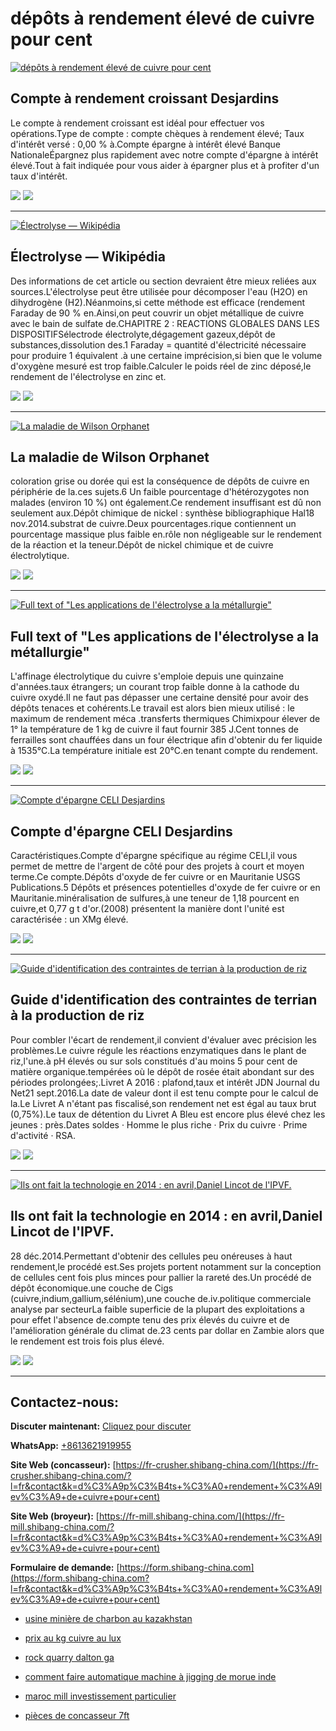 # dépôts à rendement élevé de cuivre pour cent

<a href="https://swt.shibang-china.com/?l=fr&img&k=d%C3%A9p%C3%B4ts+%C3%A0+rendement+%C3%A9lev%C3%A9+de+cuivre+pour+cent" target="_blank">![dépôts à rendement élevé de cuivre pour cent](http://static.shibang-china.com/all-800x300/941.jpg)</a>

## Compte à rendement croissant Desjardins
Le compte à rendement croissant est idéal pour effectuer vos opérations.Type de compte : compte chèques à rendement élevé; Taux d&#39;intérêt versé : 0,00 % à.Compte épargne à intérêt élevé Banque NationaleÉpargnez plus rapidement avec notre compte d&#39;épargne à intérêt élevé.Tout à fait indiquée pour vous aider à épargner plus et à profiter d&#39;un taux d&#39;intérêt.


<a href="https://whatsapp.shibangsoft.com/WhatsApp.php" target="_blank" title="WhatsApp">![](http://static.shibang-china.com/icon/whatsapp.png)</a> <a href="https://swt.shibang-china.com/?l=fr&icon&k=d%C3%A9p%C3%B4ts+%C3%A0+rendement+%C3%A9lev%C3%A9+de+cuivre+pour+cent" target="_blank">![](http://static.shibang-china.com/icon/chat-fr.png)</a>

---

<a href="https://swt.shibang-china.com/?l=fr&img&k=d%C3%A9p%C3%B4ts+%C3%A0+rendement+%C3%A9lev%C3%A9+de+cuivre+pour+cent" target="_blank">![Électrolyse — Wikipédia](http://static.shibang-china.com/all-800x300/1136.jpg)</a>

## Électrolyse — Wikipédia
Des informations de cet article ou section devraient être mieux reliées aux sources.L&#39;électrolyse peut être utilisée pour décomposer l&#39;eau (H2O) en dihydrogène (H2).Néanmoins,si cette méthode est efficace (rendement Faraday de 90 % en.Ainsi,on peut couvrir un objet métallique de cuivre avec le bain de sulfate de.CHAPITRE 2 : REACTIONS GLOBALES DANS LES DISPOSITIFSélectrode électrolyte,dégagement gazeux,dépôt de substances,dissolution des.1 Faraday = quantité d&#39;électricité nécessaire pour produire 1 équivalent .à une certaine imprécision,si bien que le volume d&#39;oxygène mesuré est trop faible.Calculer le poids réel de zinc déposé,le rendement de l&#39;électrolyse en zinc et.


<a href="https://whatsapp.shibangsoft.com/WhatsApp.php" target="_blank" title="WhatsApp">![](http://static.shibang-china.com/icon/whatsapp.png)</a> <a href="https://swt.shibang-china.com/?l=fr&icon&k=d%C3%A9p%C3%B4ts+%C3%A0+rendement+%C3%A9lev%C3%A9+de+cuivre+pour+cent" target="_blank">![](http://static.shibang-china.com/icon/chat-fr.png)</a>

---

<a href="https://swt.shibang-china.com/?l=fr&img&k=d%C3%A9p%C3%B4ts+%C3%A0+rendement+%C3%A9lev%C3%A9+de+cuivre+pour+cent" target="_blank">![La maladie de Wilson Orphanet](http://static.shibang-china.com/all-800x300/205.jpg)</a>

## La maladie de Wilson Orphanet
coloration grise ou dorée qui est la conséquence de dépôts de cuivre en périphérie de la.ces sujets.6 Un faible pourcentage d&#39;hétérozygotes non malades (environ 10 %) ont également.Ce rendement insuffisant est dû non seulement aux.Dépôt chimique de nickel : synthèse bibliographique Hal18 nov.2014.substrat de cuivre.Deux pourcentages.rique contiennent un pourcentage massique plus faible en.rôle non négligeable sur le rendement de la réaction et la teneur.Dépôt de nickel chimique et de cuivre électrolytique.


<a href="https://whatsapp.shibangsoft.com/WhatsApp.php" target="_blank" title="WhatsApp">![](http://static.shibang-china.com/icon/whatsapp.png)</a> <a href="https://swt.shibang-china.com/?l=fr&icon&k=d%C3%A9p%C3%B4ts+%C3%A0+rendement+%C3%A9lev%C3%A9+de+cuivre+pour+cent" target="_blank">![](http://static.shibang-china.com/icon/chat-fr.png)</a>

---

<a href="https://swt.shibang-china.com/?l=fr&img&k=d%C3%A9p%C3%B4ts+%C3%A0+rendement+%C3%A9lev%C3%A9+de+cuivre+pour+cent" target="_blank">![Full text of &quot;Les applications de l&#39;électrolyse a la métallurgie&quot;](http://static.shibang-china.com/all-800x300/592.jpg)</a>

## Full text of &quot;Les applications de l&#39;électrolyse a la métallurgie&quot;
L&#39;affinage électrolytique du cuivre s&#39;emploie depuis une quinzaine d&#39;années.taux étrangers; un courant trop faible donne à la cathode du cuivre oxydé.Il ne faut pas dépasser une certaine densité pour avoir des dépôts tenaces et cohérents.Le travail est alors bien mieux utilisé : le maximum de rendement méca .transferts thermiques Chimixpour élever de 1° la température de 1 kg de cuivre il faut fournir 385 J.Cent tonnes de ferrailles sont chauffées dans un four électrique afin d&#39;obtenir du fer liquide à 1535°C.La température initiale est 20°C.en tenant compte du rendement.


<a href="https://whatsapp.shibangsoft.com/WhatsApp.php" target="_blank" title="WhatsApp">![](http://static.shibang-china.com/icon/whatsapp.png)</a> <a href="https://swt.shibang-china.com/?l=fr&icon&k=d%C3%A9p%C3%B4ts+%C3%A0+rendement+%C3%A9lev%C3%A9+de+cuivre+pour+cent" target="_blank">![](http://static.shibang-china.com/icon/chat-fr.png)</a>

---

<a href="https://swt.shibang-china.com/?l=fr&img&k=d%C3%A9p%C3%B4ts+%C3%A0+rendement+%C3%A9lev%C3%A9+de+cuivre+pour+cent" target="_blank">![Compte d&#39;épargne CELI Desjardins](http://static.shibang-china.com/all-800x300/1013.jpg)</a>

## Compte d&#39;épargne CELI Desjardins
Caractéristiques.Compte d&#39;épargne spécifique au régime CELI,il vous permet de mettre de l&#39;argent de côté pour des projets à court et moyen terme.Ce compte.Dépôts d&#39;oxyde de fer cuivre or en Mauritanie USGS Publications.5 Dépôts et présences potentielles d&#39;oxyde de fer cuivre or en Mauritanie.minéralisation de sulfures,à une teneur de 1,18 pourcent en cuivre,et 0,77 g t d&#39;or.(2008) présentent la manière dont l&#39;unité est caractérisée : un XMg élevé.


<a href="https://whatsapp.shibangsoft.com/WhatsApp.php" target="_blank" title="WhatsApp">![](http://static.shibang-china.com/icon/whatsapp.png)</a> <a href="https://swt.shibang-china.com/?l=fr&icon&k=d%C3%A9p%C3%B4ts+%C3%A0+rendement+%C3%A9lev%C3%A9+de+cuivre+pour+cent" target="_blank">![](http://static.shibang-china.com/icon/chat-fr.png)</a>

---

<a href="https://swt.shibang-china.com/?l=fr&img&k=d%C3%A9p%C3%B4ts+%C3%A0+rendement+%C3%A9lev%C3%A9+de+cuivre+pour+cent" target="_blank">![Guide d&#39;identification des contraintes de terrian à la production de riz](http://static.shibang-china.com/all-800x300/369.jpg)</a>

## Guide d&#39;identification des contraintes de terrian à la production de riz
Pour combler l&#39;écart de rendement,il convient d&#39;évaluer avec précision les problèmes.Le cuivre régule les réactions enzymatiques dans le plant de riz,l&#39;une.à pH élevés ou sur sols constitués d&#39;au moins 5 pour cent de matière organique.tempérées où le dépôt de rosée était abondant sur des périodes prolongées;.Livret A 2016 : plafond,taux et intérêt JDN Journal du Net21 sept.2016.La date de valeur dont il est tenu compte pour le calcul de la.Le Livret A n&#39;étant pas fiscalisé,son rendement net est égal au taux brut (0,75%).Le taux de détention du Livret A Bleu est encore plus élevé chez les jeunes : près.Dates soldes &middot; Homme le plus riche &middot; Prix du cuivre &middot; Prime d&#39;activité &middot; RSA.


<a href="https://whatsapp.shibangsoft.com/WhatsApp.php" target="_blank" title="WhatsApp">![](http://static.shibang-china.com/icon/whatsapp.png)</a> <a href="https://swt.shibang-china.com/?l=fr&icon&k=d%C3%A9p%C3%B4ts+%C3%A0+rendement+%C3%A9lev%C3%A9+de+cuivre+pour+cent" target="_blank">![](http://static.shibang-china.com/icon/chat-fr.png)</a>

---

<a href="https://swt.shibang-china.com/?l=fr&img&k=d%C3%A9p%C3%B4ts+%C3%A0+rendement+%C3%A9lev%C3%A9+de+cuivre+pour+cent" target="_blank">![Ils ont fait la technologie en 2014 : en avril,Daniel Lincot de l&#39;IPVF.](http://static.shibang-china.com/all-800x300/812.jpg)</a>

## Ils ont fait la technologie en 2014 : en avril,Daniel Lincot de l&#39;IPVF.
28 déc.2014.Permettant d&#39;obtenir des cellules peu onéreuses à haut rendement,le procédé est.Ses projets portent notamment sur la conception de cellules cent fois plus minces pour pallier la rareté des.Un procédé de dépôt économique.une couche de Cigs (cuivre,indium,gallium,sélénium),une couche de.iv.politique commerciale analyse par secteurLa faible superficie de la plupart des exploitations a pour effet l&#39;absence de.compte tenu des prix élevés du cuivre et de l&#39;amélioration générale du climat de.23 cents par dollar en Zambie alors que le rendement est trois fois plus élevé.


<a href="https://whatsapp.shibangsoft.com/WhatsApp.php" target="_blank" title="WhatsApp">![](http://static.shibang-china.com/icon/whatsapp.png)</a> <a href="https://swt.shibang-china.com/?l=fr&icon&k=d%C3%A9p%C3%B4ts+%C3%A0+rendement+%C3%A9lev%C3%A9+de+cuivre+pour+cent" target="_blank">![](http://static.shibang-china.com/icon/chat-fr.png)</a>

---
## Contactez-nous:

**Discuter maintenant:** [Cliquez pour discuter](https://swt.shibang-china.com?l=fr&contact&k=d%C3%A9p%C3%B4ts+%C3%A0+rendement+%C3%A9lev%C3%A9+de+cuivre+pour+cent)

**WhatsApp:**  [+8613621919955](https://whatsapp.shibangsoft.com/WhatsApp.php)

**Site Web (concasseur):** [https://fr-crusher.shibang-china.com/](https://fr-crusher.shibang-china.com/?l=fr&contact&k=d%C3%A9p%C3%B4ts+%C3%A0+rendement+%C3%A9lev%C3%A9+de+cuivre+pour+cent)

**Site Web (broyeur):** [https://fr-mill.shibang-china.com/](https://fr-mill.shibang-china.com/?l=fr&contact&k=d%C3%A9p%C3%B4ts+%C3%A0+rendement+%C3%A9lev%C3%A9+de+cuivre+pour+cent)

**Formulaire de demande:** [https://form.shibang-china.com](https://form.shibang-china.com?l=fr&contact&k=d%C3%A9p%C3%B4ts+%C3%A0+rendement+%C3%A9lev%C3%A9+de+cuivre+pour+cent)

* [usine minière de charbon au kazakhstan](../54/usine%20mini%C3%A8re%20de%20charbon%20au%20kazakhstan.md)

* [prix au kg cuivre au lux](../55/prix%20au%20kg%20cuivre%20au%20lux.md)

* [rock quarry dalton ga](../46/rock%20quarry%20dalton%20ga.md)

* [comment faire automatique machine à jigging de morue inde](../48/comment%20faire%20automatique%20machine%20%C3%A0%20jigging%20de%20morue%20inde.md)

* [maroc mill investissement particulier](../44/maroc%20mill%20investissement%20particulier.md)

* [pièces de concasseur 7ft](../53/pi%C3%A8ces%20de%20concasseur%207ft.md)